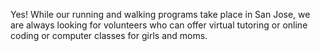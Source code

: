 Yes! While our running and walking programs take place in San Jose, we are always looking for volunteers who can offer virtual tutoring or online coding or computer classes for girls and moms. 
